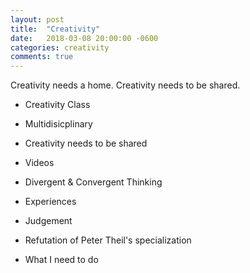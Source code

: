 ```yaml
---
layout: post
title:  "Creativity"
date:   2018-03-08 20:00:00 -0600
categories: creativity
comments: true
---
```


Creativity needs a home. Creativity needs to be shared. 
- Creativity Class
- Multidisicplinary
- Creativity needs to be shared
- Videos
- Divergent & Convergent Thinking
- Experiences
- Judgement

- Refutation of Peter Theil's specialization

- What I need to do